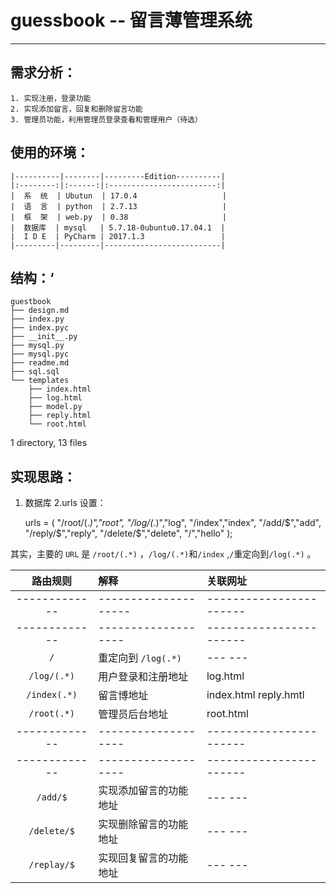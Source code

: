 # guessbook -- 留言薄管理系统
---
## 需求分析：
    1. 实现注册，登录功能
    2. 实现添加留言，回复和删除留言功能
    3. 管理员功能，利用管理员登录查看和管理用户（待选）

## 使用的环境：
    |----------|--------|---------Edition----------|
    |:--------:|:------:|:------------------------:|
    |  系  统  | Ubutun  | 17.0.4                   |
    |  语  言  | python  | 2.7.13                   |
    |  框  架  | web.py  | 0.38                     |
    |  数据库  | mysql   | 5.7.18-0ubuntu0.17.04.1  |
    |  I D E  | PyCharm | 2017.1.3                 |
    |---------|---------|--------------------------|

## 结构：‘



    guestbook
    ├── design.md  
    ├── index.py
    ├── index.pyc
    ├── __init__.py
    ├── mysql.py
    ├── mysql.pyc
    ├── readme.md
    ├── sql.sql
    └── templates
        ├── index.html
        ├── log.html
        ├── model.py
        ├── reply.html
        └── root.html

1 directory, 13 files

## 实现思路：
1. 数据库
2.urls 设置：
    

    urls = (
        "/root/(.*)","root",
        "/log/(.*)","log",
        "/index","index",
        "/add/$","add",
        "/reply/$","reply",
        "/delete/$","delete",
        "/","hello"
    );


 其实，主要的 `URL` 是 `/root/(.*)` ，`/log/(.*)`和`/index` ,`/`重定向到`/log(.*)` 。

 |   路由规则   |         解释        |        关联网址         |
 |:-----------:| :----------------  |:---------------------- |
 |-------------|--------------------|----------------------- |
 |-------------|------------------- |-----------------------|
 |`/`          | 重定向到 `/log(.*)` |  --- ---             |
 |`/log/(.*)`  | 用户登录和注册地址    | log.html              |
 |`/index(.*)` | 留言博地址           | index.html reply.hmtl |
 |`/root(.*)`  | 管理员后台地址        | root.html             |
 |-------------|-------------------  |-----------------------|
 |-------------|-------------------  |-----------------------|
 | `/add/$`    | 实现添加留言的功能地址  |    ---    ---         |
 | `/delete/$` | 实现删除留言的功能地址  |    ---    ---         |
 | `/replay/$` | 实现回复留言的功能地址  |    ---    ---         |
 
  
